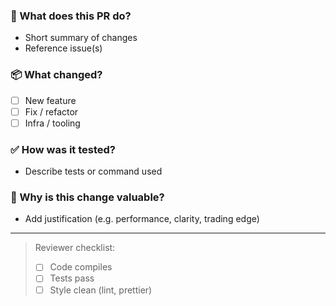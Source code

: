 ### 🚀 What does this PR do?

- Short summary of changes
- Reference issue(s)

### 📦 What changed?

- [ ] New feature
- [ ] Fix / refactor
- [ ] Infra / tooling

### ✅ How was it tested?

- Describe tests or command used

### 🧠 Why is this change valuable?

- Add justification (e.g. performance, clarity, trading edge)

---

> Reviewer checklist:
>
> - [ ] Code compiles
> - [ ] Tests pass
> - [ ] Style clean (lint, prettier)
